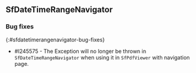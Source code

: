 ## SfDateTimeRangeNavigator

### Bug fixes
{:#sfdatetimerangenavigator-bug-fixes}

* \#I245575 - The Exception will no longer be thrown in `SfDateTimeRangeNavigator` when using it in `SfPdfViewer` with navigation page.